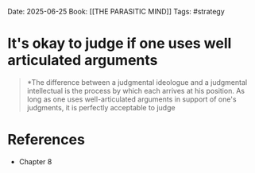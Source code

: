 Date: 2025-06-25
Book: [[THE PARASITIC MIND]]
Tags: #strategy 


# It's okay to judge if one uses well articulated arguments

>*The difference between a judgmental ideologue and a judgmental intellectual is the process by which each arrives at his position. As long as one uses well-articulated arguments in support of one's judgments, it is perfectly acceptable to judge

# References
- Chapter 8
 